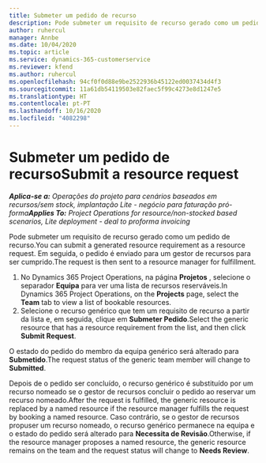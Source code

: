 ```yaml
---
title: Submeter um pedido de recurso
description: Pode submeter um requisito de recurso gerado como um pedido de recurso. Em seguida, o pedido é enviado para um gestor de recursos para ser cumprido.
author: ruhercul
manager: Annbe
ms.date: 10/04/2020
ms.topic: article
ms.service: dynamics-365-customerservice
ms.reviewer: kfend
ms.author: ruhercul
ms.openlocfilehash: 94cf0f0d88e9be2522936b45122ed0037434d4f3
ms.sourcegitcommit: 11a61db54119503e82faec5f99c4273e8d1247e5
ms.translationtype: HT
ms.contentlocale: pt-PT
ms.lasthandoff: 10/16/2020
ms.locfileid: "4082298"
---
```

# <a name="submit-a-resource-request"></a><span data-ttu-id="167fc-104">Submeter um pedido de recurso</span><span class="sxs-lookup"><span data-stu-id="167fc-104">Submit a resource request</span></span>

<span data-ttu-id="167fc-105">_**Aplica-se a:** Operações do projeto para cenários baseados em recursos/sem stock, implantação Lite - negócio para faturação pró-forma_</span><span class="sxs-lookup"><span data-stu-id="167fc-105">_**Applies To:** Project Operations for resource/non-stocked based scenarios, Lite deployment - deal to proforma invoicing_</span></span>

<span data-ttu-id="167fc-106">Pode submeter um requisito de recurso gerado como um pedido de recurso.</span><span class="sxs-lookup"><span data-stu-id="167fc-106">You can submit a generated resource requirement as a resource request.</span></span> <span data-ttu-id="167fc-107">Em seguida, o pedido é enviado para um gestor de recursos para ser cumprido.</span><span class="sxs-lookup"><span data-stu-id="167fc-107">The request is then sent to a resource manager for fulfillment.</span></span>

1. <span data-ttu-id="167fc-108">No Dynamics 365 Project Operations, na página **Projetos** , selecione o separador **Equipa** para ver uma lista de recursos reserváveis.</span><span class="sxs-lookup"><span data-stu-id="167fc-108">In Dynamics 365 Project Operations, on the **Projects** page, select the **Team** tab to view a list of bookable resources.</span></span> 
2. <span data-ttu-id="167fc-109">Selecione o recurso genérico que tem um requisito de recurso a partir da lista e, em seguida, clique em **Submeter Pedido**.</span><span class="sxs-lookup"><span data-stu-id="167fc-109">Select the generic resource that has a resource requirement from the list, and then click **Submit Request**.</span></span>

<span data-ttu-id="167fc-110">O estado do pedido do membro da equipa genérico será alterado para **Submetido**.</span><span class="sxs-lookup"><span data-stu-id="167fc-110">The request status of the generic team member will change to **Submitted**.</span></span>

<span data-ttu-id="167fc-111">Depois de o pedido ser concluído, o recurso genérico é substituído por um recurso nomeado se o gestor de recursos concluir o pedido ao reservar um recurso nomeado.</span><span class="sxs-lookup"><span data-stu-id="167fc-111">After the request is fulfilled, the generic resource is replaced by a named resource if the resource manager fulfills the request by booking a named resource.</span></span> <span data-ttu-id="167fc-112">Caso contrário, se o gestor de recursos propuser um recurso nomeado, o recurso genérico permanece na equipa e o estado do pedido será alterado para **Necessita de Revisão**.</span><span class="sxs-lookup"><span data-stu-id="167fc-112">Otherwise, if the resource manager proposes a named resource, the generic resource remains on the team and the request status will change to **Needs Review**.</span></span>
